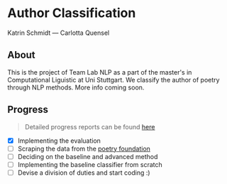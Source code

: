# Author Classification
Katrin Schmidt &mdash; Carlotta Quensel

## About
This is the project of Team Lab NLP as a part of the master's in Computational Liguistic at Uni Stuttgart. We classify the author of poetry through NLP methods. More info coming soon.

## Progress
> Detailed progress reports can be found [here](https://ilias3.uni-stuttgart.de/goto.php?target=wiki_2425930_Group_4%3A_Carlotta_Nele_Farina_Quensel%2C_Katrin_Schmidt%2C_Author_Classification "Ilias wiki")

- [x] Implementing the evaluation
- [ ] Scraping the data from the [poetry foundation](https://www.poetryfoundation.org/)
- [ ] Deciding on the baseline and advanced method
- [ ] Implementing the baseline classifier from scratch
- [ ] Devise a division of duties and start coding :)
